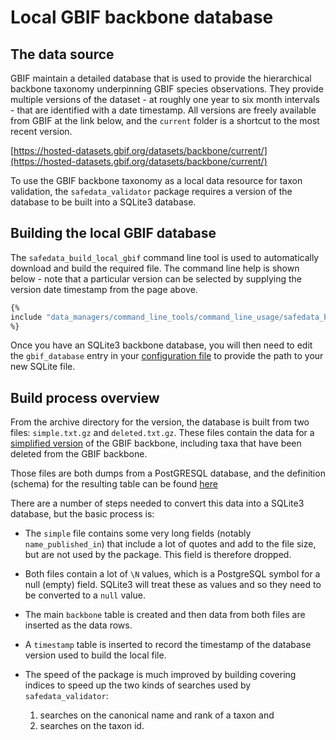 # Local GBIF backbone database

## The data source

GBIF maintain a detailed database that is used to provide the hierarchical backbone
taxonomy underpinning GBIF species observations. They provide multiple versions of the
dataset - at roughly one year to six month intervals - that are identified with a date
timestamp. All versions are freely available from GBIF at the link below, and the
`current` folder is a shortcut to the most recent version.

[https://hosted-datasets.gbif.org/datasets/backbone/current/](https://hosted-datasets.gbif.org/datasets/backbone/current/)

To use the GBIF backbone taxonomy as a local data resource for taxon validation, the
`safedata_validator` package requires a version of the database  to be built into a
SQLite3 database.

## Building the local GBIF database

The `safedata_build_local_gbif` command line tool is used to automatically download and
build the required file. The command line help is shown below - note that a particular
version can be selected by supplying the version date timestamp from the page above.

```sh
{%
include "data_managers/command_line_tools/command_line_usage/safedata_build_local_gbif.txt"
%}
```

Once you have an SQLite3 backbone database, you will then need to edit the
`gbif_database` entry in your [configuration file](configuration.md) to provide
the path to your new SQLite file.

## Build process overview

From the archive directory for the version, the database is built from two files:
`simple.txt.gz` and `deleted.txt.gz`. These files contain the data for a [simplified
version](https://hosted-datasets.gbif.org/datasets/backbone/README.html) of the GBIF
backbone, including taxa that have been deleted from the GBIF backbone.

Those files are both dumps from a PostGRESQL database, and the definition
(schema) for the resulting table can be found
[here](https://raw.githubusercontent.com/gbif/checklistbank/master/checklistbank-mybatis-service/src/main/resources/backbone-ddl.sql)

There are a number of steps needed to convert this data into a SQLite3 database, but the
basic process is:

* The `simple` file contains some very long fields (notably `name_published_in`) that
  include a lot of quotes and add to the file size, but are not used by the
  package. This field is therefore dropped.

* Both files contain a lot of `\N` values, which is a PostgreSQL symbol for a
   null (empty) field. SQLite3 will treat these as values and so they need to be
   converted to a `null` value.

* The main `backbone` table is created and then data from both files are inserted as the
  data rows.

* A `timestamp` table is inserted to record the timestamp of the database version used
  to build the local file.

* The speed of the package is much improved by building covering indices to
   speed up the two kinds of searches used by `safedata_validator`:

   1. searches on the canonical name  and rank of a taxon and
   2. searches on the taxon id.
